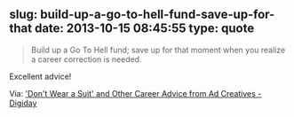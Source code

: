 slug: build-up-a-go-to-hell-fund-save-up-for-that
date: 2013-10-15 08:45:55
type: quote
---

> Build up a Go To Hell fund; save up for that moment when you realize a career correction is needed.

Excellent advice!

 Via: ['Don't Wear a Suit' and Other Career Advice from Ad Creatives - Digiday](http://digiday.com/agencies/career-advice-ad-creatives/)
